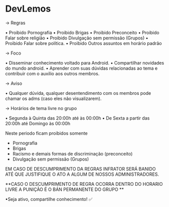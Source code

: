 # DevLemos

→ Regras

• Proibido Pornografia 
• Proibido Brigas 
• Proibido Preconceito 
• Proibido Falar sobre religião 
• Proibido Divulgação sem permissão (Grupos)
• Proibido Falar sobre política.
• Proibido Outros assuntos em horário padrão


→ Foco

• Disseminar conhecimento voltado para Android.
• Compartilhar novidades do mundo android.
• Aprender com suas dúvidas relacionadas ao tema e contribuir com o auxilio aos outros membros.

→ Aviso

• Qualquer dúvida, qualquer desentendimento com os membros pode chamar os adms (caso eles não visualizarem).


→ Horários de tema livre no grupo

• Segunda à Quinta das 20:00h até às 00:00h
• De Sexta a partir das 20:00h até Domingo às 00:00h

Neste periodo ficam proibidos somente

- Pornografia
- Brigas
- Racismo e demais formas de discriminação (preconceito)
- Divulgação sem permissão (Grupos)

EM CASO DE DESCUMPRIMENTO DA REGRAS INFRATOR SERÁ BANIDO ATÉ QUE JUSTIFIQUE O ATO A ALGUM DE NOSSOS ADMINISTRADORES.

**CASO O DESCUMPRIMENTO DE REGRA OCORRA DENTRO DO HORARIO LIVRE A PUNIÇÃO É O BÁN PERMANENTE DO GRUPO **

•Seja ativo, compartilhe conhecimento! ✅
